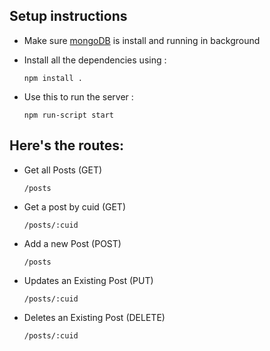 ## Setup instructions

+ Make sure [mongoDB](https://docs.mongodb.com/manual/administration/install-community/) is install and running in background

+ Install all the dependencies using :
    ```
    npm install .
    ```

+ Use this to run the server :
    ```
    npm run-script start
    ```

## Here's the routes:
+ Get all Posts (GET)
    ```
    /posts
    ```
+ Get a post by cuid (GET)
    ```
    /posts/:cuid
    ```
+ Add a new Post (POST)
    ```
    /posts
    ```
+ Updates an Existing Post (PUT)
    ```
    /posts/:cuid
    ```
+ Deletes an Existing Post (DELETE)
    ```
    /posts/:cuid
    ```
